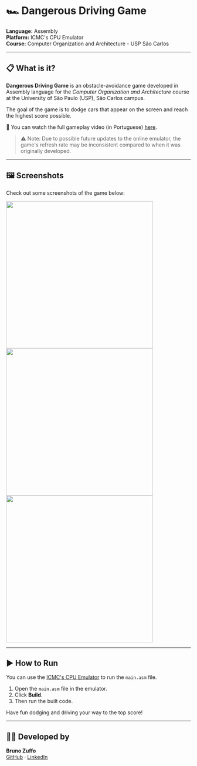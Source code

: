 # 🏎️ Dangerous Driving Game

**Language:** Assembly  
**Platform:** ICMC's CPU Emulator  
**Course:** Computer Organization and Architecture - USP São Carlos

---

## 📋 What is it?

**Dangerous Driving Game** is an obstacle-avoidance game developed in Assembly language for the *Computer Organization and Architecture* course at the University of São Paulo (USP), São Carlos campus.

The goal of the game is to dodge cars that appear on the screen and reach the highest score possible.

🎥 You can watch the full gameplay video (in Portuguese) [here](https://www.youtube.com/watch?v=Up0-HBPKRHM).

> ⚠️ Note: Due to possible future updates to the online emulator, the game's refresh rate may be inconsistent compared to when it was originally developed.

---

## 🖼️ Screenshots

Check out some screenshots of the game below:

<img src="https://i.imgur.com/inf2Nst.png" width="400" />
<img src="https://i.imgur.com/H9psuCe.png" width="400" />
<img src="https://i.imgur.com/A82rvL3.png" width="400" />

---

## ▶️ How to Run

You can use the [ICMC's CPU Emulator](https://proc.giroto.dev/) to run the `main.asm` file.

1. Open the `main.asm` file in the emulator.
2. Click **Build**.
3. Then run the built code.

Have fun dodging and driving your way to the top score!

---

## 👨‍💻 Developed by

**Bruno Zuffo**  
[GitHub](https://github.com/BrunoZuffo) · [LinkedIn](https://www.linkedin.com/in/bruno-zuffo-10088b216/)
